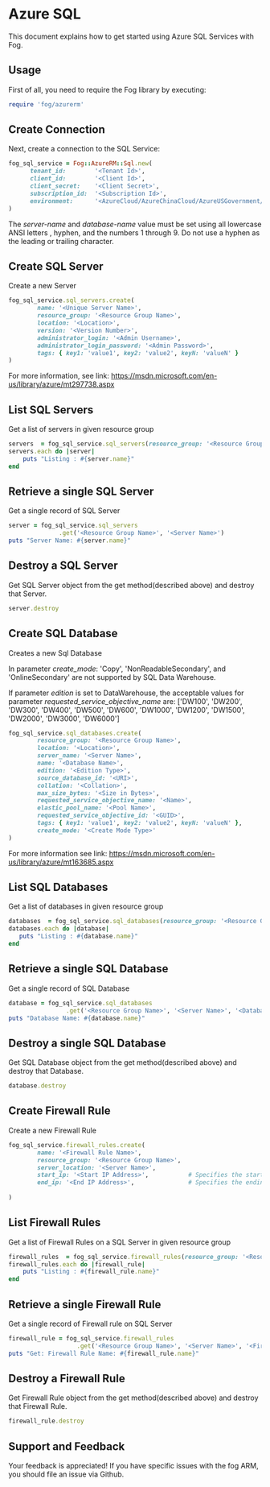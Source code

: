# Azure SQL

This document explains how to get started using Azure SQL Services with Fog.

## Usage

First of all, you need to require the Fog library by executing:

```ruby
require 'fog/azurerm'
```

## Create Connection

Next, create a connection to the SQL Service:

```ruby
fog_sql_service = Fog::AzureRM::Sql.new(
      tenant_id:        '<Tenant Id>',                                                      # Tenant Id of Azure Active Directory Application
      client_id:        '<Client Id>',                                                      # Client Id of Azure Active Directory Application
      client_secret:    '<Client Secret>',                                                  # Client Secret of Azure Active Directory Application
      subscription_id:  '<Subscription Id>',                                                # Subscription Id of an Azure Account
      environment:      '<AzureCloud/AzureChinaCloud/AzureUSGovernment/AzureGermanCloud>'   # Azure cloud environment. Default is AzureCloud.
)
```

The _server-name_ and _database-name_ value must be set using all lowercase ANSI letters , hyphen, and the numbers 1 through 9. Do not use a hyphen as the leading or trailing character.


## Create SQL Server

Create a new Server

```ruby
fog_sql_service.sql_servers.create(
        name: '<Unique Server Name>',
        resource_group: '<Resource Group Name>',
        location: '<Location>',
        version: '<Version Number>',                                                        # Specifies the version of the Azure server. The acceptable value are: '2.0' or '12.0'
        administrator_login: '<Admin Username>',                                            # Specifies the name of the SQL administrator.
        administrator_login_password: '<Admin Password>',                                   # Specifies the password of the SQL administrator.
        tags: { key1: 'value1', key2: 'value2', keyN: 'valueN' }                            # [Optional]
)
```
For more information, see link: https://msdn.microsoft.com/en-us/library/azure/mt297738.aspx

## List SQL Servers
Get a list of servers in given resource group
```ruby
servers  = fog_sql_service.sql_servers(resource_group: '<Resource Group Name>')
servers.each do |server|
    puts "Listing : #{server.name}"
end
```

## Retrieve a single SQL Server

Get a single record of SQL Server

```ruby
server = fog_sql_service.sql_servers
              .get('<Resource Group Name>', '<Server Name>')
puts "Server Name: #{server.name}"
```

## Destroy a SQL Server

Get SQL Server object from the get method(described above) and destroy that Server.

```ruby
server.destroy
```

## Create SQL Database

Creates a new Sql Database

In parameter _create_mode_: 'Copy', 'NonReadableSecondary', and 'OnlineSecondary' are not supported by SQL Data Warehouse.

If parameter _edition_ is set to DataWarehouse, the acceptable values for parameter _requested_service_objective_name_ are: ['DW100', 'DW200', 'DW300', 'DW400', 'DW500', 'DW600', 'DW1000', 'DW1200', 'DW1500', 'DW2000', 'DW3000', 'DW6000'] 

```ruby
fog_sql_service.sql_databases.create(
        resource_group: '<Resource Group Name>',
        location: '<Location>',
        server_name: '<Server Name>',
        name: '<Database Name>',
        edition: '<Edition Type>',                                                          # Conditional. Specifies the edition of the database. If createMode is set to Default, then this value must be specified. The acceptable value are: [Basic, Standard, Premium, DataWarehouse]
        source_database_id: '<URI>',                                                        # Conditional. Specifies the URI of the source database. If createMode is not set to Default, then this value must be specified.
        collation: '<Collation>',                                                           # Conditional. Specifies the name of the collation. If createMode is set to Default, then this value must be specified. 
        max_size_bytes: '<Size in Bytes>',                                                  # Conditional. Specifies the maximum size to which the database may grow. If createMode is set to Default, then this value must be specified.
        requested_service_objective_name: '<Name>',                                         # Conditional. Specifies the requested service level of the database. If requestedServiceObjectiveId is specified, then this value must not be specified. The acceptable value are: [Basic, S0, S1, S2, S3, P1, P2, P4, P6, P11, ElasticPool]
        elastic_pool_name: '<Pool Name>',                                                   # Conditional. Specifies the name of the elastic database pool. If requestedServiceObjectiveId or requestedServiceObjectiveName is set to ElasticPool, then this value must be specified.
        requested_service_objective_id: '<GUID>',                                           # Conditional. Specifies the identifier of the requested service level. If requestedServiceObjectiveName is specified, then this value must not be specified.
        tags: { key1: 'value1', key2: 'value2', keyN: 'valueN' },                           # [Optional]
        create_mode: '<Create Mode Type>'                                                   # [Optional]. Specifies the type of database to create. The default value is Default. The acceptable values are: [Copy, Default, NonReadableSecondary, OnlineSecondary, PointInTimeRestore, PointInTimeRestore, Restore]
)
```
For more information see link: https://msdn.microsoft.com/en-us/library/azure/mt163685.aspx  

## List SQL Databases
Get a list of databases in given resource group

```ruby
databases  = fog_sql_service.sql_databases(resource_group: '<Resource Group Name>', server_name: '<Server Name>')
databases.each do |database|
   puts "Listing : #{database.name}"
end
```

## Retrieve a single SQL Database

Get a single record of SQL Database

```ruby
database = fog_sql_service.sql_databases
                .get('<Resource Group Name>', '<Server Name>', '<Database Name>')
puts "Database Name: #{database.name}"
```

## Destroy a single SQL Database

Get SQL Database object from the get method(described above) and destroy that Database.

```ruby
database.destroy
```

## Create Firewall Rule

Create a new Firewall Rule

```ruby
fog_sql_service.firewall_rules.create(
        name: '<Firewall Rule Name>',
        resource_group: '<Resource Group Name>',
        server_location: '<Server Name>',
        start_ip: '<Start IP Address>',           # Specifies the starting IP address to allow through the firewall.
        end_ip: '<End IP Address>',               # Specifies the ending IP address to allow through the firewall.
        
)
```

## List Firewall Rules
Get a list of Firewall Rules on a SQL Server in given resource group
```ruby
firewall_rules  = fog_sql_service.firewall_rules(resource_group: '<Resource Group Name>', server_name: '<Server Name>')
firewall_rules.each do |firewall_rule|
    puts "Listing : #{firewall_rule.name}"
end
```

## Retrieve a single Firewall Rule
Get a single record of Firewall rule on SQL Server
```ruby
firewall_rule = fog_sql_service.firewall_rules
                   .get('<Resource Group Name>', '<Server Name>', '<Firewall Rule Name>')
puts "Get: Firewall Rule Name: #{firewall_rule.name}"
```

## Destroy a Firewall Rule
Get Firewall Rule object from the get method(described above) and destroy that Firewall Rule.

```ruby
firewall_rule.destroy
```


## Support and Feedback
Your feedback is appreciated! If you have specific issues with the fog ARM, you should file an issue via Github.

